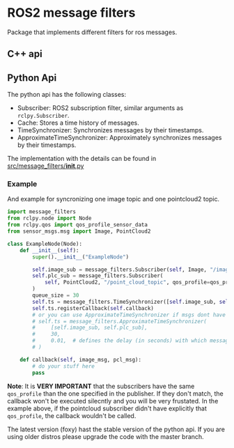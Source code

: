 # ROS2 message filters
Package that implements different filters for ros messages.

## C++ api

## Python Api
The python api has the following classes:
* Subscriber: ROS2 subscription filter, similar arguments as `rclpy.Subscriber`.
* Cache: Stores a time history of messages.
* TimeSynchronizer: Synchronizes messages by their timestamps.
* ApproximateTimeSynchronizer: Approximately synchronizes messages by their timestamps.

The implementation with the details can be found in [src/message_filters/__init__.py](src/message_filters/__init__.py)

### Example
And example for syncronizing one image topic and one pointcloud2 topic.

```python
import message_filters
from rclpy.node import Node
from rclpy.qos import qos_profile_sensor_data
from sensor_msgs.msg import Image, PointCloud2

class ExampleNode(Node):
    def __init__(self):
        super().__init__("ExampleNode")

        self.image_sub = message_filters.Subscriber(self, Image, "/image_topic")
        self.plc_sub = message_filters.Subscriber(
            self, PointCloud2, "/point_cloud_topic", qos_profile=qos_profile_sensor_data
        )
        queue_size = 30
        self.ts = message_filters.TimeSynchronizer([self.image_sub, self.plc_sub], queue_size)
        self.ts.registerCallback(self.callback)
        # or you can use ApproximateTimeSynchronizer if msgs dont have exactly the same timestamp
        # self.ts = message_filters.ApproximateTimeSynchronizer(
        #     [self.image_sub, self.plc_sub],
        #     30,
        #     0.01,  # defines the delay (in seconds) with which messages can be synchronized
        # )

    def callback(self, image_msg, pcl_msg):
        # do your stuff here
        pass
```
**Note**: It is **VERY IMPORTANT** that the subscribers have the same `qos_profile` than the one specified in the publisher. If they don't match, the callback won't be executed silecntly and you will be very frustated. In the example above, if the pointcloud subscriber didn't have explicitly that `qos_profile`, the callback wouldn't be called.

The latest version (foxy) hast the stable version of the python api. If you are using older distros please upgrade the code with the master branch.